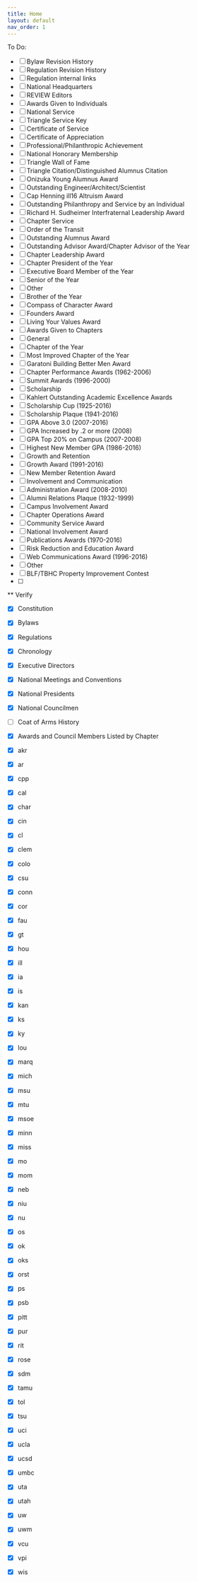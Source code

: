 ```yaml
---
title: Home
layout: default
nav_order: 1
---
```


To Do:

- [ ] Bylaw Revision History
- [ ] Regulation Revision History
- [ ] Regulation internal links
- [ ] National Headquarters
- [ ] REVIEW Editors
- [ ] Awards Given to Individuals
- [ ] National Service
- [ ] Triangle Service Key
- [ ] Certificate of Service
- [ ] Certificate of Appreciation
- [ ] Professional/Philanthropic Achievement
- [ ] National Honorary Membership
- [ ] Triangle Wall of Fame
- [ ] Triangle Citation/Distinguished Alumnus Citation
- [ ] Onizuka Young Alumnus Award
- [ ] Outstanding Engineer/Architect/Scientist
- [ ] Cap Henning ill16 Altruism Award
- [ ] Outstanding Philanthropy and Service by an Individual
- [ ] Richard H. Sudheimer Interfraternal Leadership Award 
- [ ] Chapter Service
- [ ] Order of the Transit
- [ ] Outstanding Alumnus Award
- [ ] Outstanding Advisor Award/Chapter Advisor of the Year
- [ ] Chapter Leadership Award
- [ ] Chapter President of the Year
- [ ] Executive Board Member of the Year
- [ ] Senior of the Year
- [ ] Other
- [ ] Brother of the Year
- [ ] Compass of Character Award
- [ ] Founders Award
- [ ] Living Your Values Award
- [ ] Awards Given to Chapters
- [ ] General
- [ ] Chapter of the Year
- [ ] Most Improved Chapter of the Year
- [ ] Garatoni Building Better Men Award
- [ ] Chapter Performance Awards (1962-2006) 
- [ ] Summit Awards (1996-2000)
- [ ] Scholarship
- [ ] Kahlert Outstanding Academic Excellence Awards
- [ ] Scholarship Cup (1925-2016) 
- [ ] Scholarship Plaque (1941-2016)
- [ ] GPA Above 3.0 (2007-2016)
- [ ] GPA Increased by .2 or more (2008)
- [ ] GPA Top 20% on Campus (2007-2008)
- [ ] Highest New Member GPA (1986-2016)
- [ ] Growth and Retention
- [ ] Growth Award (1991-2016) 
- [ ] New Member Retention Award
- [ ] Involvement and Communication
- [ ] Administration Award (2008-2010)
- [ ] Alumni Relations Plaque (1932-1999)
- [ ] Campus Involvement Award
- [ ] Chapter Operations Award
- [ ] Community Service Award
- [ ] National Involvement Award
- [ ] Publications Awards (1970-2016)
- [ ] Risk Reduction and Education Award
- [ ] Web Communications Award (1996-2016)
- [ ] Other
- [ ] BLF/TBHC Property Improvement Contest
- [ ] 

** Verify
- [x] Constitution
- [x] Bylaws
- [x] Regulations
- [x] Chronology
- [x] Executive Directors
- [x] National Meetings and Conventions
- [x] National Presidents
- [x] National Councilmen

- [ ] Coat of Arms History

- [x] Awards and Council Members Listed by Chapter
- [x] akr
- [x] ar
- [x] cpp
- [x] cal
- [x] char
- [x] cin
- [x] cl
- [x] clem
- [x] colo
- [x] csu
- [x] conn
- [x] cor
- [x] fau
- [x] gt
- [x] hou
- [x] ill
- [x] ia
- [x] is
- [x] kan
- [x] ks
- [x] ky
- [x] lou
- [x] marq
- [x] mich
- [x] msu
- [x] mtu
- [x] msoe
- [x] minn
- [x] miss
- [x] mo
- [x] mom
- [x] neb
- [x] niu
- [x] nu
- [x] os
- [x] ok
- [x] oks
- [x] orst
- [x] ps
- [x] psb
- [x] pitt
- [x] pur
- [x] rit
- [x] rose
- [x] sdm
- [x] tamu
- [x] tol
- [x] tsu
- [x] uci
- [x] ucla
- [x] ucsd
- [x] umbc
- [x] uta
- [x] utah
- [x] uw
- [x] uwm
- [x] vcu
- [x] vpi
- [x] wis


